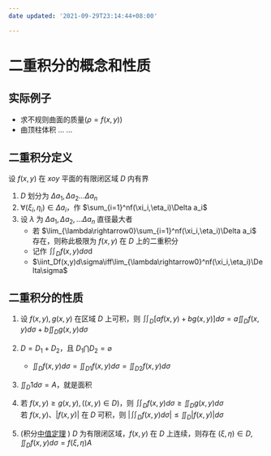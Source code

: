 ```yaml
---
date updated: '2021-09-29T23:14:44+08:00'

---
```


# 二重积分的概念和性质

## 实际例子

- 求不规则曲面的质量($\rho=f(x,y)$)
- 曲顶柱体积 ... ...

## 二重积分定义

设 $f(x,y)$ 在 $xoy$ 平面的有限闭区域 $D$ 内有界

1. $D$ 划分为 $\Delta a_1,\Delta a_2 ... \Delta a_n$
2. $\forall(\xi_i,\eta_i)\in \Delta a_i$，作 $\sum_{i=1}^nf(\xi_i,\eta_i)\Delta a_i$
3. 设 $\lambda$ 为 $\Delta a_1,\Delta a_2,...\Delta a_n$ 直径最大者
   - 若 $\lim_{\lambda\rightarrow0}\sum_{i=1}^nf(\xi_i,\eta_i)\Delta a_i$ 存在，则称此极限为 $f(x,y)$ 在 $D$ 上的二重积分
   - 记作 $\iint_Df(x,y)d\sigma$d
   - $\iint_Df(x,y)d\sigma\iff\lim_{\lambda\rightarrow0}^nf(\xi_i,\eta_i)\Delta\sigma$

## 二重积分的性质

1. 设 $f(x,y),g(x,y)$ 在区域 $D$ 上可积，则 $\iint_D[af(x,y)+bg(x,y)]d\sigma=a\iint_Df(x,y)d\sigma+b\iint_Dg(x,y)d\sigma$

2. $D=D_1+D_2$，且 $D_1\bigcap D_2=\varnothing$
   - $\iint_Df(x,y)d\sigma=\iint_{D1}f(x,y)d\sigma=\iint_{D2}f(x,y)d\sigma$

3. $\iint_D1d\sigma=A$，就是面积

4. 若 $f(x,y)\ge g(x,y),((x,y)\in D)$，则 $\iint_Df(x,y)d\sigma\ge \iint_Dg(x,y)d\sigma$  
  	若 $f(x,y)$、$|f(x,y)|$ 在 $D$ 可积，则 $|\iint_Df(x,y)d\sigma|\le\iint_D|f(x,y)|d\sigma$
5. (积分[中值定理](../../高等数学一/积分中值定理和导数的应用/积分中值定理和导数的应用_Source.md) ) $D$ 为有限闭区域，$f(x,y)$ 在 $D$ 上连续，则存在 $(\xi,\eta)\in D,\iint_Df(x,y)d\sigma=f(\xi,\eta)A$


